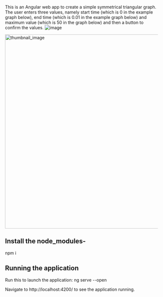 This is an Angular web app to create a simple symmetrical triangular graph. The user enters three values, namely start time (which is 0 in the example graph below), 
end time (which is 0.01 in the example graph below) and maximum value (which is 50 in the graph below) and then a 
button to confirm the values.
![image](https://user-images.githubusercontent.com/25429301/130308475-f63beaa8-0ea0-4ada-9723-99c93fc371ed.jpeg)

<img width="640" alt="thumbnail_image" src="https://user-images.githubusercontent.com/25429301/130334139-2c943d55-b285-4af2-9e8e-ee2e5a6c9998.png">




## Install the node_modules-

npm i

## Running the application
Run this to launch the application:
ng serve --open

Navigate to http://localhost:4200/ to see the application running.
